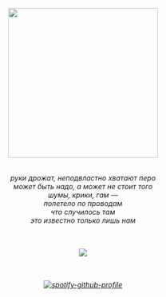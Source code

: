ㅤ
</a>
<h6 align="center">
  <img width="300" src="https://github.com/user-attachments/assets/8d26bd32-f83f-440f-a147-958c35c887c1">
</p>
<h6 align="center">
  
<em> руки дрожат, неподвластно хватают перо<br>
может быть надо, а может не стоит того<br>
шумы, крики, гам —<br>
полетело по проводам<br>
что случилось там<br>
это известно только лишь нам<br>

  ㅤ
  ㅤ
  
![](https://komarev.com/ghpvc/?username=lolicore-enigma&color=fd2704&style=flat-square&label=ㅤ) 
<br>
<br>
<br> 


[![spotify-github-profile](https://spotify-github-profile.kittinanx.com/api/view?uid=u0u4aguznmg71vt7b17xnp0vc&cover_image=true&theme=novatorem&show_offline=true&background_color=121212&interchange=true&bar_color=a30000&bar_color_cover=false)](https://github.com/kittinan/spotify-github-profile)
